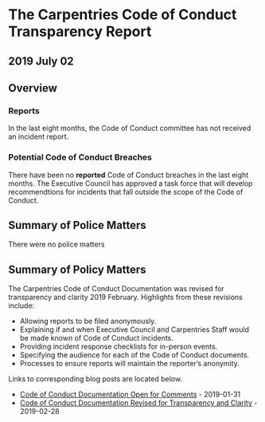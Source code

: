 # The Carpentries Code of Conduct Transparency Report
## 2019 July 02

## Overview

### Reports

In the last eight months, the Code of Conduct committee has not received an incident report.

### Potential Code of Conduct Breaches  
There have been no **reported** Code of Conduct breaches in the last eight months. The Executive Council has approved a task force that will develop recommendtions for incidents that fall outside the scope of the Code of Conduct.

## Summary of Police Matters
There were no police matters

## Summary of Policy Matters
The Carpentries Code of Conduct Documentation was revised for transparency and clarity 2019 February. Highlights from these revisions include:

- Allowing reports to be filed anonymously.  
- Explaining if and when Executive Council and Carpentries Staff would be made known of Code of Conduct incidents.  
- Providing incident response checklists for in-person events.  
- Specifying the audience for each of the Code of Conduct documents.  
- Processes to ensure reports will maintain the reporter’s anonymity.  

Links to corresponding blog posts are located below.

- [Code of Conduct Documentation Open for Comments](https://carpentries.org/blog/2019/01/coc-documentation-rfc/) - 2019-01-31
- [Code of Conduct Documentation Revised for Transparency and Clarity](https://carpentries.org/blog/2019/02/coc-documentation-release/) -  2019-02-28

